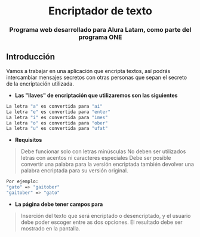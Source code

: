 <h1 align="center">Encriptador de texto</h1>
<h3 align="center">Programa web desarrollado para Alura Latam, como parte del programa ONE</h3>

## Introducción
Vamos a trabajar en una aplicación que encripta textos, así podrás intercambiar mensajes secretos con otras personas que sepan el secreto de la encriptación utilizada.

- **Las "llaves" de encriptación que utilizaremos son las siguientes**

```bash
La letra "a" es convertida para "ai"
La letra "e" es convertida para "enter"
La letra "i" es convertida para "imes"
La letra "o" es convertida para "ober"
La letra "u" es convertida para "ufat"
```

- **Requisitos**
> Debe funcionar solo con letras minúsculas
> No deben ser utilizados letras con acentos ni caracteres especiales
> Debe ser posible convertir una palabra para la versión encriptada también devolver una palabra encriptada para su versión original.

```bash
Por ejemplo:
"gato" => "gaitober"
"gaitober" => "gato"
```

- **La página debe tener campos para**
> Inserción del texto que será encriptado o desencriptado, y el usuario debe poder escoger entre as dos opciones.
> El resultado debe ser mostrado en la pantalla.